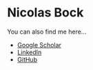 # Nicolas Bock

You can also find me here...

- [Google
  Scholar](https://scholar.google.de/citations?user=B8UBOjQAAAAJ&hl=en)
- [LinkedIn](https://www.linkedin.com/in/nicolasbock1/)
- [GitHub](https://github.com/nicolasbock)
